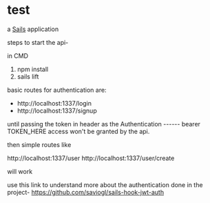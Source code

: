 # test

a [Sails](http://sailsjs.org) application

steps to start the api-

in CMD

1. npm install 
2. sails lift


basic routes for authentication are:

* http://localhost:1337/login
* http://localhost:1337/signup

until passing the token in header as the Authentication ------ bearer TOKEN_HERE access won't be granted by the api.

then simple routes like 

http://localhost:1337/user
http://localhost:1337/user/create 

will work 

use this link to understand more about the authentication done in the project- https://github.com/saviogl/sails-hook-jwt-auth
